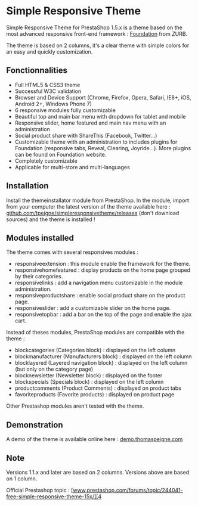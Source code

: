 Simple Responsive Theme
=======================

Simple Responsive Theme for PrestaShop 1.5.x is a theme based on the most advanced responsive front-end framework : [Foundation][1] from ZURB.

The theme is based on 2 columns, it's a clear theme with simple colors for an easy and quickly customization.

Fonctionnalities
----------------

* Full HTML5 & CSS3 theme
* Successful W3C validation
* Browser and Device Support (Chrome, Firefox, Opera, Safari, IE8+, iOS, Android 2+, Windows Phone 7)
* 6 responsive modules fully customizable
* Beautiful top and main bar menu with dropdown for tablet and mobile
* Responsive slider, home featured and main nav menu with an administration
* Social product share with ShareThis (Facebook, Twitter...)
* Customizable theme with an administration to includes plugins for Foundation (responsive tabs, Reveal, Clearing, Joyride...). More plugins can be found on Foundation website.
* Completely customizable
* Applicable for multi-store and multi-languages

Installation
------------

Install the themeinstallator module from PrestaShop. In the module, import from your computer the latest version of the theme available here : [github.com/tpeigne/simpleresponsivetheme/releases][2] (don't download sources) and the theme is installed !

Modules installed
------------

The theme comes with several responsives modules :
* responsiveextension : this module enable the framework for the theme.
* responsivehomefeatured : display products on the home page grouped by their categories.
* responsivelinks : add a navigation menu customizable in the module administration.
* responsiveproductshare : enable social product share on the product page.
* responsiveslider : add a customizable slider on the home page.
* responsivetopbar : add a bar on the top of the page and enable the ajax cart.

Instead of theses modules, PrestaShop modules are compatible with the theme :
* blockcategories (Categories block) : displayed on the left column
* blockmanufacturer (Manufacturers block) : displayed on the left column
* blocklayered (Layered navigation block) : displayed on the left column (but only on the category page)
* blocknewsletter (Newsletter block) : displayed on the footer
* blockspecials (Specials block) : displayed on the left column
* productcomments (Product Comments) : displayed on product tabs
* favoriteproducts (Favorite products) : displayed on product page

Other Prestashop modules aren't tested with the theme.

Demonstration
-------------

A demo of the theme is available online here : [demo.thomaspeigne.com][3]

Note
-------------

Versions 1.1.x and later are based on 2 columns. Versions above are based on 1 column.

Official Prestashop topic : [www.prestashop.com/forums/topic/244041-free-simple-responsive-theme-15x/][4

[1]: http://foundation.zurb.com/
[2]: https://github.com/tpeigne/simpleresponsivetheme/releases
[3]: http://demo.thomaspeigne.com/
[4]: http://www.prestashop.com/forums/topic/244041-free-simple-responsive-theme-15x/
